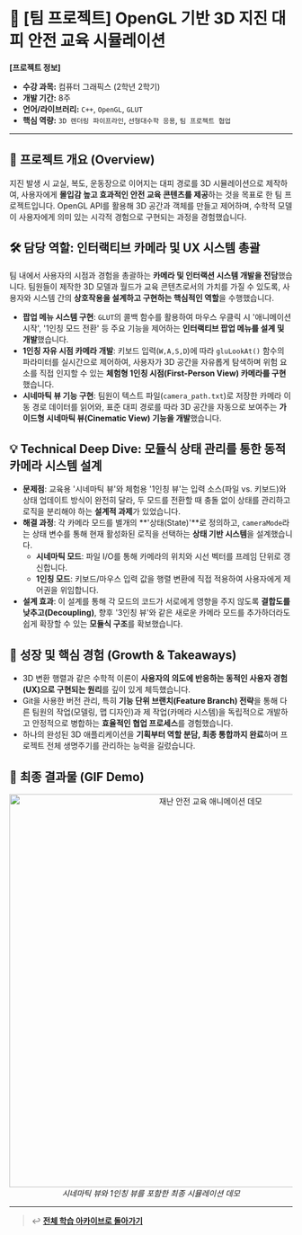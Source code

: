 # 🚀 [팀 프로젝트] OpenGL 기반 3D 지진 대피 안전 교육 시뮬레이션

**[프로젝트 정보]**
- **수강 과목:** 컴퓨터 그래픽스 (2학년 2학기)
- **개발 기간:** 8주
- **언어/라이브러리:** `C++`, `OpenGL`, `GLUT`
- **핵심 역량:** `3D 렌더링 파이프라인`, `선형대수학 응용`, `팀 프로젝트 협업`

---

## 📖 프로젝트 개요 (Overview)
지진 발생 시 교실, 복도, 운동장으로 이어지는 대피 경로를 3D 시뮬레이션으로 제작하여, 사용자에게 **몰입감 높고 효과적인 안전 교육 콘텐츠를 제공**하는 것을 목표로 한 팀 프로젝트입니다. OpenGL API를 활용해 3D 공간과 객체를 만들고 제어하며, 수학적 모델이 사용자에게 의미 있는 시각적 경험으로 구현되는 과정을 경험했습니다.

## 🛠️ 담당 역할: 인터랙티브 카메라 및 UX 시스템 총괄

팀 내에서 사용자의 시점과 경험을 총괄하는 **카메라 및 인터랙션 시스템 개발을 전담**했습니다. 팀원들이 제작한 3D 모델과 월드가 교육 콘텐츠로서의 가치를 가질 수 있도록, 사용자와 시스템 간의 **상호작용을 설계하고 구현하는 핵심적인 역할**을 수행했습니다.

-   **팝업 메뉴 시스템 구현**: `GLUT`의 콜백 함수를 활용하여 마우스 우클릭 시 '애니메이션 시작', '1인칭 모드 전환' 등 주요 기능을 제어하는 **인터랙티브 팝업 메뉴를 설계 및 개발**했습니다.
-   **1인칭 자유 시점 카메라 개발**: 키보드 입력(`W,A,S,D`)에 따라 `gluLookAt()` 함수의 파라미터를 실시간으로 제어하여, 사용자가 3D 공간을 자유롭게 탐색하며 위험 요소를 직접 인지할 수 있는 **체험형 1인칭 시점(First-Person View) 카메라를 구현**했습니다.
-   **시네마틱 뷰 기능 구현**: 팀원이 텍스트 파일(`camera_path.txt`)로 저장한 카메라 이동 경로 데이터를 읽어와, 표준 대피 경로를 따라 3D 공간을 자동으로 보여주는 **가이드형 시네마틱 뷰(Cinematic View) 기능을 개발**했습니다.

## 💡 Technical Deep Dive: 모듈식 상태 관리를 통한 동적 카메라 시스템 설계

-   **문제점**: 교육용 '시네마틱 뷰'와 체험용 '1인칭 뷰'는 입력 소스(파일 vs. 키보드)와 상태 업데이트 방식이 완전히 달라, 두 모드를 전환할 때 충돌 없이 상태를 관리하고 로직을 분리해야 하는 **설계적 과제**가 있었습니다.
-   **해결 과정**: 각 카메라 모드를 별개의 **'상태(State)'**로 정의하고, `cameraMode`라는 상태 변수를 통해 현재 활성화된 로직을 선택하는 **상태 기반 시스템**을 설계했습니다.
    -   **시네마틱 모드**: 파일 I/O를 통해 카메라의 위치와 시선 벡터를 프레임 단위로 갱신합니다.
    -   **1인칭 모드**: 키보드/마우스 입력 값을 행렬 변환에 직접 적용하여 사용자에게 제어권을 위임합니다.
-   **설계 효과**: 이 설계를 통해 각 모드의 코드가 서로에게 영향을 주지 않도록 **결합도를 낮추고(Decoupling)**, 향후 '3인칭 뷰'와 같은 새로운 카메라 모드를 추가하더라도 쉽게 확장할 수 있는 **모듈식 구조**를 확보했습니다.

## 🌱 성장 및 핵심 경험 (Growth & Takeaways)
-   3D 변환 행렬과 같은 수학적 이론이 **사용자의 의도에 반응하는 동적인 사용자 경험(UX)으로 구현되는 원리**를 깊이 있게 체득했습니다.
-   Git을 사용한 버전 관리, 특히 **기능 단위 브랜치(Feature Branch) 전략**을 통해 다른 팀원의 작업(모델링, 맵 디자인)과 제 작업(카메라 시스템)을 독립적으로 개발하고 안정적으로 병합하는 **효율적인 협업 프로세스**를 경험했습니다.
-   하나의 완성된 3D 애플리케이션을 **기획부터 역할 분담, 최종 통합까지 완료**하며 프로젝트 전체 생명주기를 관리하는 능력을 길렀습니다.

## 📸 최종 결과물 (GIF Demo)

<p align="center">
  <img src="./assets/earthquake-simulation-demo.gif" alt="재난 안전 교육 애니메이션 데모" width="700"/>
  <br/>
  <i>시네마틱 뷰와 1인칭 뷰를 포함한 최종 시뮬레이션 데모</i>
</p>

---
> ↩️ **[전체 학습 아카이브로 돌아가기](https://github.com/jihun-moon/daegu-univ-cs)**
